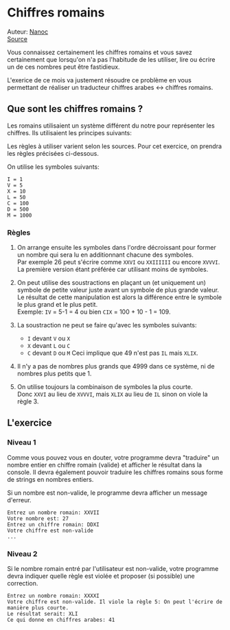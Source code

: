 # Chiffres romains

Auteur: [Nanoc](https://openclassrooms.com/fr/membres/nanoc-64301)  
[Source](https://openclassrooms.com/forum/sujet/exercices-venez-vous-entrainer-41065?page=32#message-3438816)


Vous connaissez certainement les chiffres romains et vous savez certainement que lorsqu'on n'a pas l'habitude de les utiliser, lire ou écrire un de ces nombres peut être fastidieux. 

L'exerice de ce mois va justement résoudre ce problème en vous permettant de réaliser un traducteur chiffres arabes <-> chiffres romains.

## Que sont les chiffres romains ?

Les romains utilisaient un système différent du notre pour représenter les chiffres. Ils utilisaient les principes suivants:

Les règles à utiliser varient selon les sources. Pour cet exercice, on prendra les règles précisées ci-dessous.


On utilise les symboles suivants:

```
I = 1
V = 5
X = 10
L = 50
C = 100
D = 500
M = 1000
```

### Règles

1. On arrange ensuite les symboles dans l'ordre décroissant pour former un nombre qui sera lu en additionnant chacune des symboles.  
Par exemple 26 peut s'écrire comme `XXVI` ou `XXIIIIII` ou encore `XVVVI`. La première version étant préférée car utilisant moins de symboles. 

2. On peut utilise des soustractions en plaçant un (et uniquement un) symbole de petite valeur juste avant un symbole de plus grande valeur. Le résultat de cette manipulation est alors la différence entre le symbole le plus grand et le plus petit.  
Exemple: `IV` = 5-1 = 4 ou bien `CIX` = 100 + 10 - 1 = 109.

3. La soustraction ne peut se faire qu'avec les symboles suivants:
    * `I` devant `V` ou `X`
    * `X` devant `L` ou `C`
    * `C` devant `D` ou `M`
Ceci implique que 49 n'est pas `IL` mais `XLIX`.

4. Il n'y a pas de nombres plus grands que 4999 dans ce système, ni de nombres plus petits que 1. 

5. On utilise toujours la combinaison de symboles la plus courte.  
Donc `XXVI` au lieu de `XVVVI`, mais `XLIX` au lieu de `IL` sinon on viole la règle 3.


## L'exercice


### Niveau 1

Comme vous pouvez vous en douter, votre programme devra "traduire" un nombre entier en chiffre romain (valide) et afficher le résultat dans la console.
Il devra également pouvoir traduire les chiffres romains sous forme de strings en nombres entiers.

Si un nombre est non-valide, le programme devra afficher un message d'erreur.

```
Entrez un nombre romain: XXVII
Votre nombre est: 27
Entrez un chiffre romain: DDXI
Votre chiffre est non-valide
...
```

### Niveau 2

Si le nombre romain entré par l'utilisateur est non-valide, votre programme devra indiquer quelle règle est violée et proposer (si possible) une correction.

```
Entrez un nombre romain: XXXXI
Votre chiffre est non-valide. Il viole la règle 5: On peut l'écrire de manière plus courte.
Le résultat serait: XLI
Ce qui donne en chiffres arabes: 41
```
